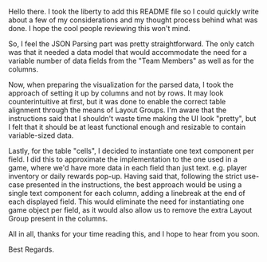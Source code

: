 Hello there. I took the liberty to add this README file so I could quickly write about a few of my considerations and my thought process behind what was done. I hope the cool people reviewing this won't mind.

So, I feel the JSON Parsing part was pretty straightforward. The only catch was that it needed a data model that would accommodate the need for a variable number of data fields from the "Team Members" as well as for the columns.

Now, when preparing the visualization for the parsed data, I took the approach of setting it up by columns and not by rows. It may look counterintuitive at first, but it was done to enable the correct table alignment through the means of Layout Groups.
I'm aware that the instructions said that I shouldn't waste time making the UI look "pretty", but I felt that it should be at least functional enough and resizable to contain variable-sized data.

Lastly, for the table "cells", I decided to instantiate one text component per field. I did this to approximate the implementation to the one used in a game, where we'd have more data in each field than just text. e.g. player inventory or daily rewards pop-up.
Having said that, following the strict use-case presented in the instructions, the best approach would be using a single text component for each column, adding a linebreak at the end of each displayed field. This would eliminate the need for instantiating one game object per field, as it would also allow us to remove the extra Layout Group present in the columns.

All in all, thanks for your time reading this, and I hope to hear from you soon.

Best Regards.
